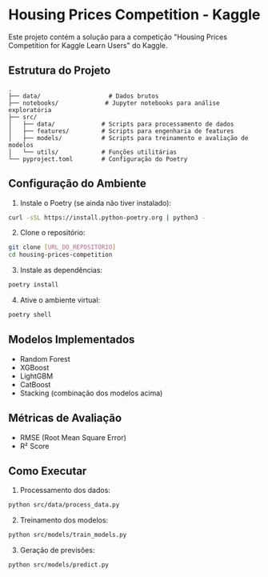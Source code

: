 # Housing Prices Competition - Kaggle

Este projeto contém a solução para a competição "Housing Prices Competition for Kaggle Learn Users" do Kaggle.

## Estrutura do Projeto

```
.
├── data/                   # Dados brutos
├── notebooks/             # Jupyter notebooks para análise exploratória
├── src/
│   ├── data/             # Scripts para processamento de dados
│   ├── features/         # Scripts para engenharia de features
│   ├── models/           # Scripts para treinamento e avaliação de modelos
│   └── utils/            # Funções utilitárias
└── pyproject.toml        # Configuração do Poetry
```

## Configuração do Ambiente

1. Instale o Poetry (se ainda não tiver instalado):
```bash
curl -sSL https://install.python-poetry.org | python3 -
```

2. Clone o repositório:
```bash
git clone [URL_DO_REPOSITÓRIO]
cd housing-prices-competition
```

3. Instale as dependências:
```bash
poetry install
```

4. Ative o ambiente virtual:
```bash
poetry shell
```

## Modelos Implementados

- Random Forest
- XGBoost
- LightGBM
- CatBoost
- Stacking (combinação dos modelos acima)

## Métricas de Avaliação

- RMSE (Root Mean Square Error)
- R² Score

## Como Executar

1. Processamento dos dados:
```bash
python src/data/process_data.py
```

2. Treinamento dos modelos:
```bash
python src/models/train_models.py
```

3. Geração de previsões:
```bash
python src/models/predict.py
``` 
